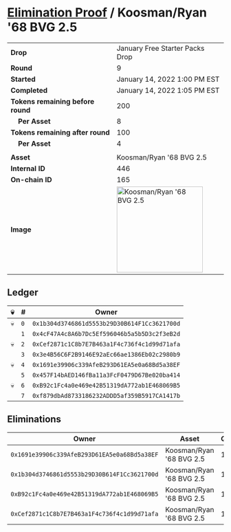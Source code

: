 # [Elimination Proof](./readme.md) / Koosman/Ryan &#039;68 BVG 2.5

|||
|---|---|
| **Drop** | January Free Starter Packs Drop |
| **Round** | 9 |
| **Started** | January 14, 2022 1:00 PM EST |
| **Completed** | January 14, 2022 1:05 PM EST |
| **Tokens remaining before round** | 200 |
| **&nbsp;&nbsp;&nbsp;&nbsp;Per Asset** | 8 |
| **Tokens remaining after round** | 100 |
| **&nbsp;&nbsp;&nbsp;&nbsp;Per Asset** | 4 |
| | |
| **Asset** | Koosman/Ryan &#039;68 BVG 2.5 |
| **Internal ID** | 446 |
| **On-chain ID** | 165 |
| **Image** | <img src="https://tcdn.blokpax.com/954504e8-1ae5-4dc6-a174-721ddca31bbb/56e47cca25b75d42f5c1250ea08e8afbceb172a96e32804a4796e18ea7380876.png" height="200" alt="Koosman/Ryan &#039;68 BVG 2.5" /> |

## Ledger

| 💀 | # | Owner |
| --- | --- | --- |
| 💀 | `0` | `0x1b304d3746861d5553b29D30B614F1Cc3621700d` |
|  | `1` | `0x4cF47A4c8A6b7Dc5Ef596046b5a5b5D3c2f3eB2d` |
| 💀 | `2` | `0xCef2871c1C8b7E7B463a1F4c736f4c1d99d71afa` |
|  | `3` | `0x3e4B56C6F2B9146E92aEc66ae1386Eb02c2980b9` |
| 💀 | `4` | `0x1691e39906c339AfeB293D61EA5e0a68Bd5a38EF` |
|  | `5` | `0x457F14bAED146fBa11a3FcF0479D67Be020ba414` |
| 💀 | `6` | `0xB92c1Fc4a0e469e42B51319dA772ab1E468069B5` |
|  | `7` | `0xf879dbAd8733186232ADDD5af359B5917CA1417b` |


## Eliminations

| Owner | Asset | Qty. | Transaction |
| --- | --- | --- | --- |
| `0x1691e39906c339AfeB293D61EA5e0a68Bd5a38EF` | Koosman/Ryan '68 BVG 2.5 | 1 | [Polygonscan](https://polygonscan.com/tx/0xca73689e6e48f943c3bec8f1a0d7916ad806e6dc7271d00125e7342995805a86) |
| `0x1b304d3746861d5553b29D30B614F1Cc3621700d` | Koosman/Ryan '68 BVG 2.5 | 1 | [Polygonscan](https://polygonscan.com/tx/0x121caf90666a6001dbae5728226c94185e753044d6a5cceacfce9e6000ebf989) |
| `0xB92c1Fc4a0e469e42B51319dA772ab1E468069B5` | Koosman/Ryan '68 BVG 2.5 | 1 | [Polygonscan](https://polygonscan.com/tx/0xcf9aa346c8f3e7976d4154df21946e99d6f550c67074d085ca06d2f64978f2c1) |
| `0xCef2871c1C8b7E7B463a1F4c736f4c1d99d71afa` | Koosman/Ryan '68 BVG 2.5 | 1 | [Polygonscan](https://polygonscan.com/tx/0x7ee3cee01888603da3beb04191dae2c0e8bb7eb55e6b5ee7821abbb5bf16a025) |
